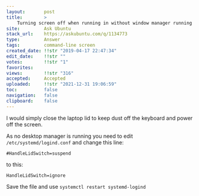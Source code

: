 ```yaml
---
layout:       post
title:        >
    Turning screen off when running in without window manager running
site:         Ask Ubuntu
stack_url:    https://askubuntu.com/q/1134773
type:         Answer
tags:         command-line screen
created_date: !!str "2019-04-17 22:47:34"
edit_date:    !!str ""
votes:        !!str "1"
favorites:    
views:        !!str "316"
accepted:     Accepted
uploaded:     !!str "2021-12-31 19:06:59"
toc:          false
navigation:   false
clipboard:    false
---
```


I would simply close the laptop lid to keep dust off the keyboard and power off the screen. 

As no desktop manager is running you need to edit `/etc/systemd/logind.conf` and change this line:

``` 
#HandleLidSwitch=suspend

```

to this:

``` 
HandleLidSwitch=ignore

```

Save the file and use `systemctl restart systemd-logind`
